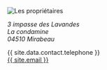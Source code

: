 <div class="feature__item--left">
  <div class="archive__item">
    <div class="archive__item-teaser">
      <img src="/assets/images/propriétaires.jpg" alt="Les propriétaires">
    </div>
    <div class="archive__item-body">
      <div class="archive__item-excerpt">
        <p>
          <address itemprop="address" itemscope itemtype="http://schema.org/PostalAddress">
            <i class="fa fa-address-card-o" aria-hidden="true"></i>
            <span itemprop="streetAddress">3 impasse des Lavandes</span><br>
            La condamine<br>
            <span itemprop="postalCode">04510</span>
            <span itemprop="addressLocality">Mirabeau</span>
          </address>
        </p>
        <p>
          <i class="fa fa-mobile" aria-hidden="true"></i>
          {{ site.data.contact.telephone }}
          <br>
          <i class="fa fa-envelope-o" aria-hidden="true"></i>
          <a href="mailto:{{ site.email }}" itemprop="email">{{ site.email }}</a>
        </p>
      </div>
    </div>
  </div>
</div>
